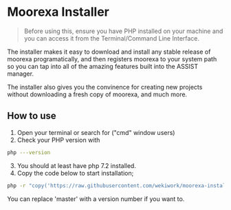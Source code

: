 # Moorexa Installer

> Before using this, ensure you have PHP installed on your machine and you can access it from the Terminal/Command Line Interface.

The installer makes it easy to download and install any stable release of moorexa programatically, and then registers moorexa to your system path so you can tap into all of the amazing features built into the ASSIST manager.

The installer also gives you the convinence for creating new projects without downloading a fresh copy of moorexa, and much more.


## How to use
1. Open your terminal or search for ("cmd" window users)
2. Check your PHP version with 
```bash
php ---version
```
3. You should at least have php 7.2 installed.
4. Copy the code below to start installation;
```bash
php -r "copy('https://raw.githubusercontent.com/wekiwork/moorexa-installer/master/installer.php', 'installer.php');"; php installer.php;
```
You can replace 'master' with a version number if you want to.